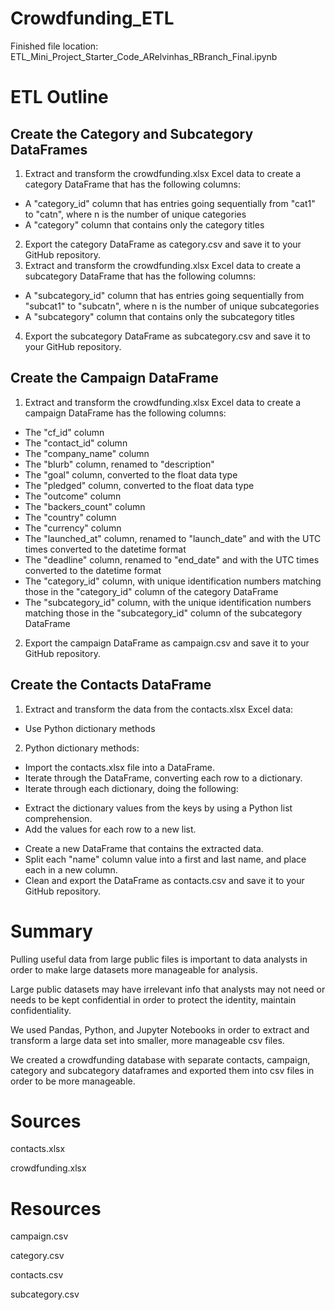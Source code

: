 # Crowdfunding_ETL

Finished file location: ETL_Mini_Project_Starter_Code_ARelvinhas_RBranch_Final.ipynb

# ETL Outline

## Create the Category and Subcategory DataFrames
1. Extract and transform the crowdfunding.xlsx Excel data to create a category DataFrame that has the following columns:
* A "category_id" column that has entries going sequentially from "cat1" to "catn", where n is the number of unique categories
* A "category" column that contains only the category titles
2. Export the category DataFrame as category.csv and save it to your GitHub repository.
3. Extract and transform the crowdfunding.xlsx Excel data to create a subcategory DataFrame that has the following columns:
* A "subcategory_id" column that has entries going sequentially from "subcat1" to "subcatn", where n is the number of unique subcategories
* A "subcategory" column that contains only the subcategory titles
4. Export the subcategory DataFrame as subcategory.csv and save it to your GitHub repository.

## Create the Campaign DataFrame
1. Extract and transform the crowdfunding.xlsx Excel data to create a campaign DataFrame has the following columns:
* The "cf_id" column
* The "contact_id" column
* The "company_name" column
* The "blurb" column, renamed to "description"
* The "goal" column, converted to the float data type
* The "pledged" column, converted to the float data type
* The "outcome" column
* The "backers_count" column
* The "country" column
* The "currency" column
* The "launched_at" column, renamed to "launch_date" and with the UTC times converted to the datetime format
* The "deadline" column, renamed to "end_date" and with the UTC times converted to the datetime format
* The "category_id" column, with unique identification numbers matching those in the "category_id" column of the category DataFrame
* The "subcategory_id" column, with the unique identification numbers matching those in the "subcategory_id" column of the subcategory DataFrame
2. Export the campaign DataFrame as campaign.csv and save it to your GitHub repository.

## Create the Contacts DataFrame
1. Extract and transform the data from the contacts.xlsx Excel data:
* Use Python dictionary methods
2. Python dictionary methods:
* Import the contacts.xlsx file into a DataFrame.
* Iterate through the DataFrame, converting each row to a dictionary.
* Iterate through each dictionary, doing the following:
- Extract the dictionary values from the keys by using a Python list comprehension.
- Add the values for each row to a new list.
* Create a new DataFrame that contains the extracted data.
* Split each "name" column value into a first and last name, and place each in a new column.
* Clean and export the DataFrame as contacts.csv and save it to your GitHub repository.

# Summary
Pulling useful data from large public files is important to data analysts in order to make large datasets more manageable for analysis.

Large public datasets may have irrelevant info that analysts may not need or needs to be kept confidential in order to protect the identity, maintain confidentiality.

We used Pandas, Python, and Jupyter Notebooks in order to extract and transform a large data set into smaller, more manageable csv files.

We created a crowdfunding database with separate contacts, campaign, category and subcategory dataframes and exported them into csv files in order to be more manageable.

# Sources 
contacts.xlsx

crowdfunding.xlsx

# Resources

campaign.csv

category.csv

contacts.csv

subcategory.csv
